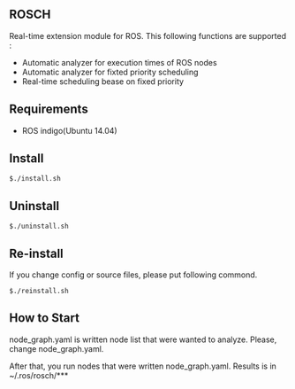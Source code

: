 ## ROSCH
Real-time extension module for ROS.
This following functions are supported :

- Automatic analyzer for execution times of ROS nodes
- Automatic analyzer for fixted priority scheduling
- Real-time scheduling bease on fixed priority

## Requirements
- ROS indigo(Ubuntu 14.04)

## Install

```
$./install.sh
```
## Uninstall

```
$./uninstall.sh
```

## Re-install
If you change config or source files, please put following commond.

```
$./reinstall.sh
```
## How to Start
node_graph.yaml is written node list that were wanted to analyze.
Please, change node_graph.yaml.

After that, you run nodes that were written node_graph.yaml.
Results is in ~/.ros/rosch/***